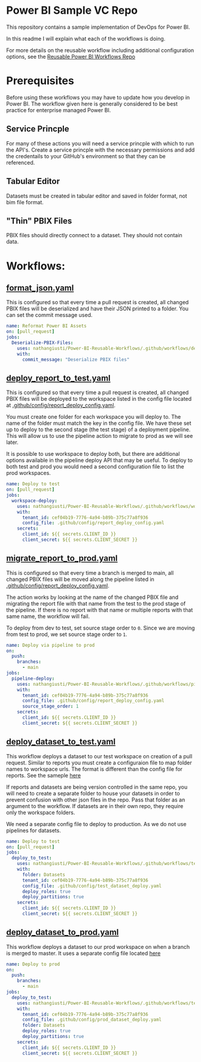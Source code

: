 # Power BI Sample VC Repo

This repository contains a sample implementation of DevOps for Power BI.

In this readme I will explain what each of the workflows is doing. 

For more details on the reusable workflow including additional configuration options, see the [Reusable Power BI Workflows Repo](https://github.com/nathangiusti/Power-BI-Reusable-Workflows)

# Prerequisites

Before using these workflows you may have to update how you develop in Power BI. The workflow given here is generally considered to be best practice for enterprise managed Power BI.

## Service Princple

For many of these actions you will need a service princple with which to run the API's. Create a service princple with the necessary permissions and add the credentails to your GitHub's environment so that they can be referenced. 

## Tabular Editor

Datasets must be created in tabular editor and saved in folder format, not bim file format. 

## "Thin" PBIX Files

PBIX files should directly connect to a dataset. They should not contain data. 


# Workflows:

## [format_json.yaml](.github/workflows/format_json.yaml)

This is configured so that every time a pull request is created, all changed PBIX files will be deserialized and have their JSON printed to a folder. You can set the commit message used.

```yaml
name: Reformat Power BI Assets
on: [pull_request]
jobs:
  Deserialize-PBIX-Files:
    uses: nathangiusti/Power-BI-Reusable-Workflows/.github/workflows/deserialize-pbix.yml@main
    with:
      commit_message: "Deserialize PBIX files"
```


## [deploy_report_to_test.yaml](.github/workflows/deploy_report_to_test.yaml)

This is configured so that every time a pull request is created, all changed PBIX files will be deployed to the workspace listed in the config file located at [.github/config/report_deploy_config.yaml](.github/config/report_deploy_config.yaml). 

You must create one folder for each workspace you will deploy to. The name of the folder must match the key in the config file. We have these set up to deploy to the second stage (the test stage) of a deployment pipeline. This will allow us to use the pipeline action to migrate to prod as we will see later. 

It is possible to use workspace to deploy both, but there are additional options available in the pipeline deploy API that may be useful. To deploy to both test and prod you would need a second configuration file to list the prod workspaces.

```yaml
name: Deploy to test
on: [pull_request]
jobs:
  workspace-deploy:
    uses: nathangiusti/Power-BI-Reusable-Workflows/.github/workflows/workspace-deploy.yml@main
    with:
      tenant_id: cef04b19-7776-4a94-b89b-375c77a8f936
      config_file: .github/config/report_deploy_config.yaml
    secrets:
      client_id: ${{ secrets.CLIENT_ID }}
      client_secret: ${{ secrets.CLIENT_SECRET }} 
```

## [migrate_report_to_prod.yaml](.github/workflows/migrate_report_to_prod.yaml)

This is configured so that every time a branch is merged to main, all changed PBIX files will be moved along the pipeline listed in [.github/config/report_deploy_config.yaml](.github/config/report_deploy_config.yaml). 

The action works by looking at the name of the changed PBIX file and migrating the report file with that name from the test to the prod stage of the pipeline. If there is no report with that name or multiple reports with that same name, the workflow will fail. 

To deploy from dev to test, set source stage order to `0`. Since we are moving from test to prod, we set source stage order to `1`.  

```yaml
name: Deploy via pipeline to prod
on:
  push:
    branches:
      - main
jobs:
  pipeline-deploy:
    uses: nathangiusti/Power-BI-Reusable-Workflows/.github/workflows/pipeline-deploy.yml@main
    with:
      tenant_id: cef04b19-7776-4a94-b89b-375c77a8f936
      config_file: .github/config/report_deploy_config.yaml
      source_stage_order: 1
    secrets:
      client_id: ${{ secrets.CLIENT_ID }}
      client_secret: ${{ secrets.CLIENT_SECRET }} 
```

## [deploy_dataset_to_test.yaml](.github/workflows/deploy_dataset_to_test.yaml)

This workflow deploys a dataset to our test workspace on creation of a pull request. Similar to reports you must create a configuraion file to map folder names to workspace urls. The format is different than the config file for reports. See the sameple [here](.github/config/test_dataset_deploy.yaml)

If reports and datasets are being version controlled in the same repo, you will need to create a separate folder to house your datasets in order to prevent confusion with other json files in the repo. Pass that folder as an argument to the workflow. If datasets are in their own repo, they require only the workspace folders. 

We need a separate config file to deploy to production. As we do not use pipelines for datasets. 


```yaml
name: Deploy to test
on: [pull_request]
jobs:
  deploy_to_test:
    uses: nathangiusti/Power-BI-Reusable-Workflows/.github/workflows/te-deploy.yml@main
    with:
      folder: Datasets
      tenant_id: cef04b19-7776-4a94-b89b-375c77a8f936
      config_file: .github/config/test_dataset_deploy.yaml
      deploy_roles: true
      deploy_partitions: true
    secrets:
      client_id: ${{ secrets.CLIENT_ID }}
      client_secret: ${{ secrets.CLIENT_SECRET }}
```

## [deploy_dataset_to_prod.yaml](.github/workflows/deploy_dataset_to_prod.yaml)

This workflow deploys a dataset to our prod workspace on when a branch is merged to master. It uses a separate config file located [here](.github/config/prod_dataset_deploy.yaml)


```yaml
name: Deploy to prod
on:
  push:
    branches:
      - main
jobs:
  deploy_to_test:
    uses: nathangiusti/Power-BI-Reusable-Workflows/.github/workflows/te-deploy.yml@main
    with:
      tenant_id: cef04b19-7776-4a94-b89b-375c77a8f936
      config_file: .github/config/prod_dataset_deploy.yaml
      folder: Datasets
      deploy_roles: true
      deploy_partitions: true
    secrets:
      client_id: ${{ secrets.CLIENT_ID }}
      client_secret: ${{ secrets.CLIENT_SECRET }}
```